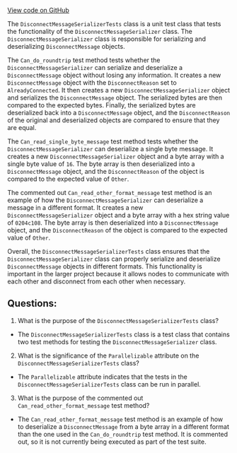 [View code on GitHub](https://github.com/nethermindeth/nethermind/Nethermind.Network.Test/P2P/DisconnectMessageSerializerTests.cs)

The `DisconnectMessageSerializerTests` class is a unit test class that tests the functionality of the `DisconnectMessageSerializer` class. The `DisconnectMessageSerializer` class is responsible for serializing and deserializing `DisconnectMessage` objects. 

The `Can_do_roundtrip` test method tests whether the `DisconnectMessageSerializer` can serialize and deserialize a `DisconnectMessage` object without losing any information. It creates a new `DisconnectMessage` object with the `DisconnectReason` set to `AlreadyConnected`. It then creates a new `DisconnectMessageSerializer` object and serializes the `DisconnectMessage` object. The serialized bytes are then compared to the expected bytes. Finally, the serialized bytes are deserialized back into a `DisconnectMessage` object, and the `DisconnectReason` of the original and deserialized objects are compared to ensure that they are equal.

The `Can_read_single_byte_message` test method tests whether the `DisconnectMessageSerializer` can deserialize a single byte message. It creates a new `DisconnectMessageSerializer` object and a byte array with a single byte value of `16`. The byte array is then deserialized into a `DisconnectMessage` object, and the `DisconnectReason` of the object is compared to the expected value of `Other`.

The commented out `Can_read_other_format_message` test method is an example of how the `DisconnectMessageSerializer` can deserialize a message in a different format. It creates a new `DisconnectMessageSerializer` object and a byte array with a hex string value of `0204c108`. The byte array is then deserialized into a `DisconnectMessage` object, and the `DisconnectReason` of the object is compared to the expected value of `Other`. 

Overall, the `DisconnectMessageSerializerTests` class ensures that the `DisconnectMessageSerializer` class can properly serialize and deserialize `DisconnectMessage` objects in different formats. This functionality is important in the larger project because it allows nodes to communicate with each other and disconnect from each other when necessary.
## Questions: 
 1. What is the purpose of the `DisconnectMessageSerializerTests` class?
- The `DisconnectMessageSerializerTests` class is a test class that contains two test methods for testing the `DisconnectMessageSerializer` class.

2. What is the significance of the `Parallelizable` attribute on the `DisconnectMessageSerializerTests` class?
- The `Parallelizable` attribute indicates that the tests in the `DisconnectMessageSerializerTests` class can be run in parallel.

3. What is the purpose of the commented out `Can_read_other_format_message` test method?
- The `Can_read_other_format_message` test method is an example of how to deserialize a `DisconnectMessage` from a byte array in a different format than the one used in the `Can_do_roundtrip` test method. It is commented out, so it is not currently being executed as part of the test suite.